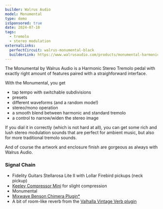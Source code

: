 ```yaml
---
builder: Walrus Audio
model: Monumental
type: demo
isSponsored: true
date: 2024-07-10
tags:
  - tremolo
  - stereo modulation
externalLinks:
  perfectCircuit: walrus-monumental-black
  builderLink: https://www.walrusaudio.com/products/monumental-harmonic-stereo-tremolo?variant=45120590217451
---
```


The Monumental by Walrus Audio is a Harmonic Stereo Tremolo pedal with exactly right amount of features paired with a straighforward interface.

With the Monumental, you get

- tap tempo with switchable subdivisions
- presets
- different waveforms (and a random mode!)
- stereo/mono operation
- a smooth blend between harmonic and standard tremolo
- a control to narrow/widen the stereo image

If you dial it in correctly (which is not hard at all), you can get some rich and lush stereo modulation sounds that are perfect for ambient music, but also for more traditional tremolo sounds.

And of course the artwork and enclosure finish are gorgeous as always with Walrus Audio.

### Signal Chain

- Fidelity Guitars Stellarosa Lite II with Lollar Firebird pickups (neck pickup)
- [Keeley Compressor Mini](/demos/keeley-electronics-compressor-mini) for slight compression
- Monumental
- [Mixwave Benson Chimera Plugin\*](https://sweetwater.sjv.io/B0N2PL)
- A bit of room-like reverb from the [Valhalla Vintage Verb plugin](https://valhalladsp.com/shop/reverb/valhalla-vintage-verb/)
